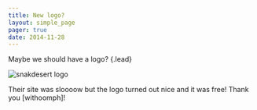 ```yaml
---
title: New logo? 
layout: simple_page 
pager: true
date: 2014-11-28
---
```



Maybe we should have a logo?
{.lead}

![snakdesert logo](/img/snakedesert500x500.png)

Their site was sloooow but the logo turned out nice and it was free!
Thank you [withoomph]!
